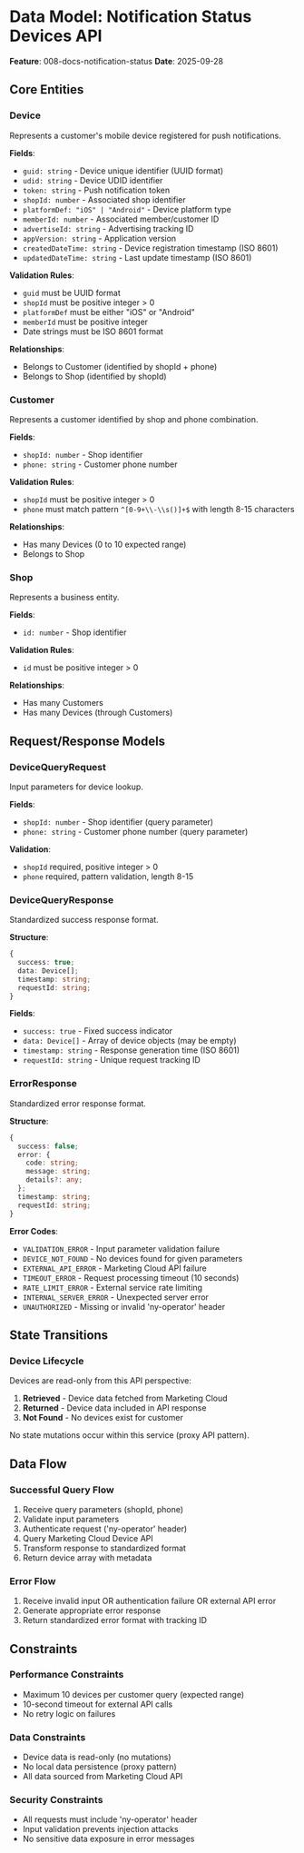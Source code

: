 # Data Model: Notification Status Devices API

**Feature**: 008-docs-notification-status
**Date**: 2025-09-28

## Core Entities

### Device
Represents a customer's mobile device registered for push notifications.

**Fields**:
- `guid: string` - Device unique identifier (UUID format)
- `udid: string` - Device UDID identifier
- `token: string` - Push notification token
- `shopId: number` - Associated shop identifier
- `platformDef: "iOS" | "Android"` - Device platform type
- `memberId: number` - Associated member/customer ID
- `advertiseId: string` - Advertising tracking ID
- `appVersion: string` - Application version
- `createdDateTime: string` - Device registration timestamp (ISO 8601)
- `updatedDateTime: string` - Last update timestamp (ISO 8601)

**Validation Rules**:
- `guid` must be UUID format
- `shopId` must be positive integer > 0
- `platformDef` must be either "iOS" or "Android"
- `memberId` must be positive integer
- Date strings must be ISO 8601 format

**Relationships**:
- Belongs to Customer (identified by shopId + phone)
- Belongs to Shop (identified by shopId)

### Customer
Represents a customer identified by shop and phone combination.

**Fields**:
- `shopId: number` - Shop identifier
- `phone: string` - Customer phone number

**Validation Rules**:
- `shopId` must be positive integer > 0
- `phone` must match pattern `^[0-9+\\-\\s()]+$` with length 8-15 characters

**Relationships**:
- Has many Devices (0 to 10 expected range)
- Belongs to Shop

### Shop
Represents a business entity.

**Fields**:
- `id: number` - Shop identifier

**Validation Rules**:
- `id` must be positive integer > 0

**Relationships**:
- Has many Customers
- Has many Devices (through Customers)

## Request/Response Models

### DeviceQueryRequest
Input parameters for device lookup.

**Fields**:
- `shopId: number` - Shop identifier (query parameter)
- `phone: string` - Customer phone number (query parameter)

**Validation**:
- `shopId` required, positive integer > 0
- `phone` required, pattern validation, length 8-15

### DeviceQueryResponse
Standardized success response format.

**Structure**:
```typescript
{
  success: true;
  data: Device[];
  timestamp: string;
  requestId: string;
}
```

**Fields**:
- `success: true` - Fixed success indicator
- `data: Device[]` - Array of device objects (may be empty)
- `timestamp: string` - Response generation time (ISO 8601)
- `requestId: string` - Unique request tracking ID

### ErrorResponse
Standardized error response format.

**Structure**:
```typescript
{
  success: false;
  error: {
    code: string;
    message: string;
    details?: any;
  };
  timestamp: string;
  requestId: string;
}
```

**Error Codes**:
- `VALIDATION_ERROR` - Input parameter validation failure
- `DEVICE_NOT_FOUND` - No devices found for given parameters
- `EXTERNAL_API_ERROR` - Marketing Cloud API failure
- `TIMEOUT_ERROR` - Request processing timeout (10 seconds)
- `RATE_LIMIT_ERROR` - External service rate limiting
- `INTERNAL_SERVER_ERROR` - Unexpected server error
- `UNAUTHORIZED` - Missing or invalid 'ny-operator' header

## State Transitions

### Device Lifecycle
Devices are read-only from this API perspective:
1. **Retrieved** - Device data fetched from Marketing Cloud
2. **Returned** - Device data included in API response
3. **Not Found** - No devices exist for customer

No state mutations occur within this service (proxy API pattern).

## Data Flow

### Successful Query Flow
1. Receive query parameters (shopId, phone)
2. Validate input parameters
3. Authenticate request ('ny-operator' header)
4. Query Marketing Cloud Device API
5. Transform response to standardized format
6. Return device array with metadata

### Error Flow
1. Receive invalid input OR authentication failure OR external API error
2. Generate appropriate error response
3. Return standardized error format with tracking ID

## Constraints

### Performance Constraints
- Maximum 10 devices per customer query (expected range)
- 10-second timeout for external API calls
- No retry logic on failures

### Data Constraints
- Device data is read-only (no mutations)
- No local data persistence (proxy pattern)
- All data sourced from Marketing Cloud API

### Security Constraints
- All requests must include 'ny-operator' header
- Input validation prevents injection attacks
- No sensitive data exposure in error messages